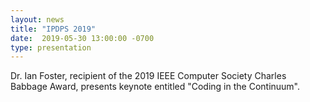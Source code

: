 ```yaml
---
layout: news
title: "IPDPS 2019"
date:  2019-05-30 13:00:00 -0700
type: presentation
---
```


Dr. Ian Foster, recipient of the 2019 IEEE Computer Society Charles Babbage Award, presents keynote entitled "Coding in the Continuum".